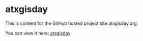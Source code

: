 # atxgisday

This is content for the GitHub hosted project site atxgisday.org. 

You can view it here: [atxgisday](https://centexgis.github.io/atxgisday)
